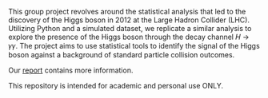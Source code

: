 This group project revolves around the statistical analysis that led to the discovery of the Higgs boson in 2012 at the Large Hadron Collider (LHC). Utilizing Python and a simulated dataset, we replicate a similar analysis to explore the presence of the Higgs boson through the decay channel 𝐻 → 𝛾𝛾. The project aims to use statistical tools to identify the signal of the Higgs boson against a background of standard particle collision outcomes.

Our [report](https://github.com/ZZZiyao/Year-1-Statistics-Project/blob/main/Higgs%20Boson.pdf) contains more information.

This repository is intended for academic and personal use ONLY. 
